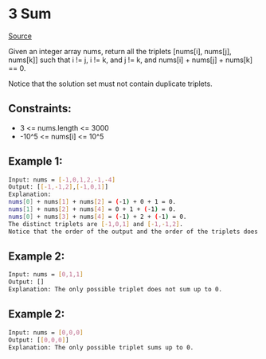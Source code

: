# 3 Sum
[Source](https://leetcode.com/problems/3sum/)

Given an integer array nums, return all the triplets [nums[i], nums[j], nums[k]] such that i != j, i != k, and j != k, and nums[i] + nums[j] + nums[k] == 0.

Notice that the solution set must not contain duplicate triplets.

## Constraints:

 - 3 <= nums.length <= 3000
 - -10^5 <= nums[i] <= 10^5

## Example 1:
```sh
Input: nums = [-1,0,1,2,-1,-4]
Output: [[-1,-1,2],[-1,0,1]]
Explanation: 
nums[0] + nums[1] + nums[2] = (-1) + 0 + 1 = 0.
nums[1] + nums[2] + nums[4] = 0 + 1 + (-1) = 0.
nums[0] + nums[3] + nums[4] = (-1) + 2 + (-1) = 0.
The distinct triplets are [-1,0,1] and [-1,-1,2].
Notice that the order of the output and the order of the triplets does not matter.
```

## Example 2:
```sh
Input: nums = [0,1,1]
Output: []
Explanation: The only possible triplet does not sum up to 0.
```

## Example 2:
```sh
Input: nums = [0,0,0]
Output: [[0,0,0]]
Explanation: The only possible triplet sums up to 0.
```
